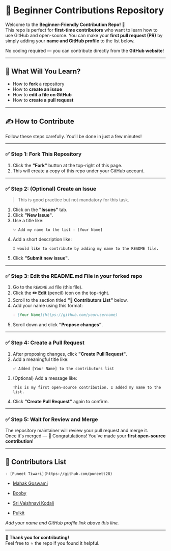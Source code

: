 # 🚀 Beginner Contributions Repository

Welcome to the **Beginner-Friendly Contribution Repo!** 👋  
This repo is perfect for **first-time contributors** who want to learn how to use GitHub and open-source. You can make your **first pull request (PR)** by simply adding your **name and GitHub profile** to the list below.

No coding required — you can contribute directly from the **GitHub website**!

---

## 🧠 What Will You Learn?

- How to **fork** a repository
- How to **create an issue**
- How to **edit a file on GitHub**
- How to **create a pull request**

---

## ✍️ How to Contribute

Follow these steps carefully. You’ll be done in just a few minutes!

---

### ✅ Step 1: Fork This Repository

1. Click the **"Fork"** button at the top-right of this page.
2. This will create a copy of this repo under your GitHub account.

---

### ✅ Step 2: (Optional) Create an Issue

> This is good practice but not mandatory for this task.

1. Click on the **"Issues"** tab.
2. Click **"New Issue"**.
3. Use a title like:
   ```
   ✨ Add my name to the list - [Your Name]
   ```
4. Add a short description like:
   ```
   I would like to contribute by adding my name to the README file.
   ```
5. Click **"Submit new issue"**.

---

### ✅ Step 3: Edit the README.md File in your forked repo

1. Go to the `README.md` file (this file).
2. Click the **✏️ Edit** (pencil) icon on the top-right.
3. Scroll to the section titled **"💬 Contributors List"** below.
4. Add your name using this format:
   ```markdown
   - [Your Name](https://github.com/yourusername)
   ```
5. Scroll down and click **“Propose changes”**.

---

### ✅ Step 4: Create a Pull Request

1. After proposing changes, click **"Create Pull Request"**.
2. Add a meaningful title like:
   ```
   ✅ Added [Your Name] to the contributors list
   ```
3. (Optional) Add a message like:
   ```
   This is my first open-source contribution. I added my name to the list.
   ```
4. Click **"Create Pull Request"** again to confirm.

---

### ✅ Step 5: Wait for Review and Merge

The repository maintainer will review your pull request and merge it.  
Once it's merged — 🎉 Congratulations! You’ve made your **first open-source contribution**!

---

## 💬 Contributors List

```
- [Puneet Tiwari](https://github.com/puneett28)
```
- [Mahak Goswami](https://github.com/Mahak0747)
- [Booby](https://github.com/ghosttrozan)

- [Sri Vaishnavi Kodali](https://github.com/vaishnavikodali113/GSSOC)

- [Pulkit](https://github.com/pt-78190)


_Add your name and GitHub profile link above this line._

---





👏 **Thank you for contributing!**  
Feel free to ⭐ the repo if you found it helpful.
